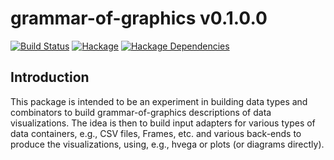 # grammar-of-graphics v0.1.0.0

[![Build Status][travis-badge]][travis]
[![Hackage][hackage-badge]][hackage]
[![Hackage Dependencies][hackage-deps-badge]][hackage-deps]

## Introduction
This package is intended to be an experiment in building data types 
and combinators to build grammar-of-graphics descriptions of data 
visualizations.  The idea is then to build input adapters for various types
of data containers, e.g., CSV files, Frames, etc. and various back-ends to
produce the visualizations, using, e.g., hvega or plots (or diagrams directly).


[travis]:        <https://travis-ci.org/adamConnerSax/grammar-of-graphics>
[travis-badge]:  <https://travis-ci.org/adamConnerSax/grammar-of-graphics.svg?branch=master>
[hackage]:       <https://hackage.haskell.org/package/grammar-of-graphics>
[hackage-badge]: <https://img.shields.io/hackage/v/grammar-of-graphics.svg>
[hackage-deps-badge]: <https://img.shields.io/hackage-deps/v/grammar-of-graphics.svg>
[hackage-deps]: <http://packdeps.haskellers.com/feed?needle=grammar-of-graphics>
